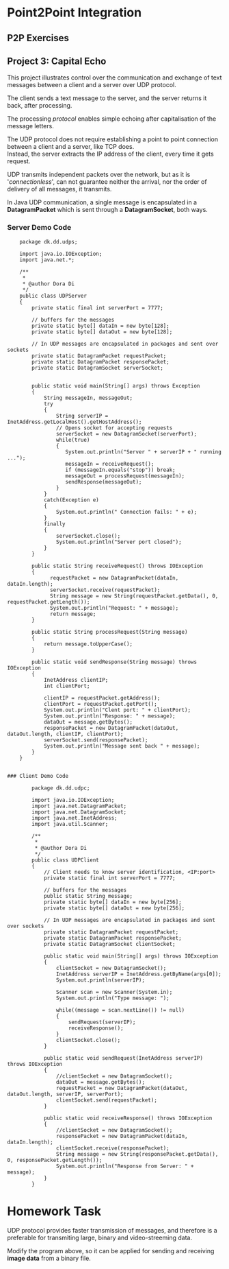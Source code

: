 
# Point2Point Integration
## P2P Exercises

## Project 3: Capital Echo
This project illustrates control over the communication and exchange of text messages between a client and a server over UDP protocol. <br>

The client sends a text message to the server, and the server returns it back, after processing.<br>

The processing _protocol_ enables simple echoing after capitalisation of the message letters.

The UDP protocol does not require establishing a point to point connection between a client and a server, like  TCP does. <br>
Instead, the server extracts the IP address of the client, every time it gets request.

UDP transmits independent packets over the network, but as it is '_connectionless_', can not guarantee neither the arrival, nor the order of delivery of all messages, it transmits. <br>

In Java UDP communication, a single message is encapsulated in a __DatagramPacket__ which is sent through a __DatagramSocket__, both ways.

### Server Demo Code
        package dk.dd.udps;

        import java.io.IOException;
        import java.net.*;

        /**
         *
         * @author Dora Di
         */
        public class UDPServer
        {
            private static final int serverPort = 7777;

            // buffers for the messages
            private static byte[] dataIn = new byte[128];
            private static byte[] dataOut = new byte[128];  

            // In UDP messages are encapsulated in packages and sent over sockets
            private static DatagramPacket requestPacket;    
            private static DatagramPacket responsePacket;     
            private static DatagramSocket serverSocket;  


            public static void main(String[] args) throws Exception
            {   
                String messageIn, messageOut;
                try
                {
                    String serverIP = InetAddress.getLocalHost().getHostAddress();
                    // Opens socket for accepting requests
                    serverSocket = new DatagramSocket(serverPort);
                    while(true)
                    {
                       System.out.println("Server " + serverIP + " running ...");  
                       messageIn = receiveRequest();
                       if (messageIn.equals("stop")) break;
                       messageOut = processRequest(messageIn);
                       sendResponse(messageOut);
                    } 
                }
                catch(Exception e)
                {
                    System.out.println(" Connection fails: " + e); 
                }
                finally
                {       
                    serverSocket.close();
                    System.out.println("Server port closed");
                }
            }

            public static String receiveRequest() throws IOException
            {
                  requestPacket = new DatagramPacket(dataIn, dataIn.length);
                  serverSocket.receive(requestPacket);
                  String message = new String(requestPacket.getData(), 0, requestPacket.getLength());
                  System.out.println("Request: " + message);   
                  return message;
            }

            public static String processRequest(String message)
            {
                return message.toUpperCase();
            }

            public static void sendResponse(String message) throws IOException
            {
                InetAddress clientIP;
                int clientPort;

                clientIP = requestPacket.getAddress();
                clientPort = requestPacket.getPort();
                System.out.println("Clent port: " + clientPort); 
                System.out.println("Response: " + message); 
                dataOut = message.getBytes();
                responsePacket = new DatagramPacket(dataOut, dataOut.length, clientIP, clientPort);
                serverSocket.send(responsePacket);
                System.out.println("Message sent back " + message);
            }    
        }
```

### Client Demo Code

        package dk.dd.udpc;

        import java.io.IOException;
        import java.net.DatagramPacket;
        import java.net.DatagramSocket;
        import java.net.InetAddress;
        import java.util.Scanner;

        /**
         *
         * @author Dora Di
         */
        public class UDPClient 
        {
            // Client needs to know server identification, <IP:port>
            private static final int serverPort = 7777;

            // buffers for the messages
            public static String message;
            private static byte[] dataIn = new byte[256];
            private static byte[] dataOut = new byte[256];  

            // In UDP messages are encapsulated in packages and sent over sockets
            private static DatagramPacket requestPacket;    
            private static DatagramPacket responsePacket;  
            private static DatagramSocket clientSocket;

            public static void main(String[] args) throws IOException
            {           
                clientSocket = new DatagramSocket(); 
                InetAddress serverIP = InetAddress.getByName(args[0]);
                System.out.println(serverIP);

                Scanner scan = new Scanner(System.in);
                System.out.println("Type message: ");

                while((message = scan.nextLine()) != null)
                {
                    sendRequest(serverIP);            
                    receiveResponse();
                }
                clientSocket.close(); 
            }

            public static void sendRequest(InetAddress serverIP) throws IOException
            {
                //clientSocket = new DatagramSocket();        
                dataOut = message.getBytes();
                requestPacket = new DatagramPacket(dataOut, dataOut.length, serverIP, serverPort);
                clientSocket.send(requestPacket); 
            }

            public static void receiveResponse() throws IOException
            {
                //clientSocket = new DatagramSocket();
                responsePacket = new DatagramPacket(dataIn, dataIn.length);
                clientSocket.receive(responsePacket);
                String message = new String(responsePacket.getData(), 0, responsePacket.getLength());       
                System.out.println("Response from Server: " + message);      
            }    
        }

```

# Homework  Task
UDP protocol provides faster transmission of messages, and therefore is a preferable for transmiting large, binary and video-streeming data.<br>

Modify the program above, so it can be applied for sending and receiving __image data__ from a binary file.

